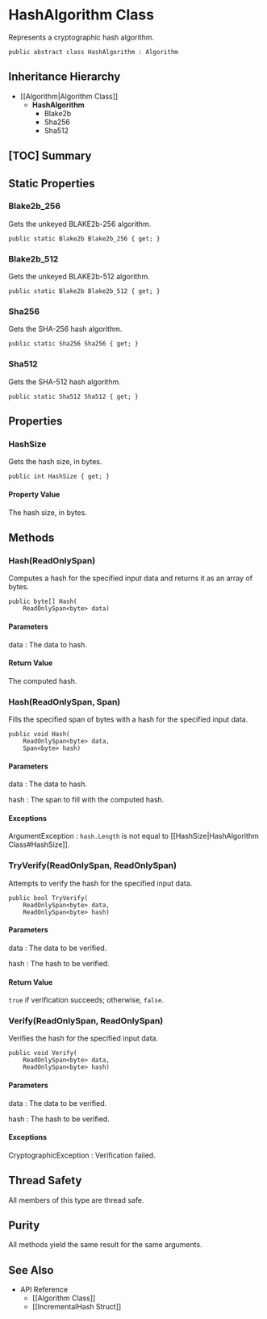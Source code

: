 # HashAlgorithm Class

Represents a cryptographic hash algorithm.

    public abstract class HashAlgorithm : Algorithm


## Inheritance Hierarchy

* [[Algorithm|Algorithm Class]]
    * **HashAlgorithm**
        * Blake2b
        * Sha256
        * Sha512


## [TOC] Summary


## Static Properties


### Blake2b_256

Gets the unkeyed BLAKE2b-256 algorithm.

    public static Blake2b Blake2b_256 { get; }


### Blake2b_512

Gets the unkeyed BLAKE2b-512 algorithm.

    public static Blake2b Blake2b_512 { get; }


### Sha256

Gets the SHA-256 hash algorithm.

    public static Sha256 Sha256 { get; }


### Sha512

Gets the SHA-512 hash algorithm.

    public static Sha512 Sha512 { get; }


## Properties


### HashSize

Gets the hash size, in bytes.

    public int HashSize { get; }

#### Property Value

The hash size, in bytes.


## Methods


### Hash(ReadOnlySpan<byte>)

Computes a hash for the specified input data and returns it as an array of
bytes.

    public byte[] Hash(
        ReadOnlySpan<byte> data)

#### Parameters

data
: The data to hash.

#### Return Value

The computed hash.


### Hash(ReadOnlySpan<byte>, Span<byte>)

Fills the specified span of bytes with a hash for the specified input data.

    public void Hash(
        ReadOnlySpan<byte> data,
        Span<byte> hash)

#### Parameters

data
: The data to hash.

hash
: The span to fill with the computed hash.

#### Exceptions

ArgumentException
: `hash.Length` is not equal to [[HashSize|HashAlgorithm Class#HashSize]].


### TryVerify(ReadOnlySpan<byte>, ReadOnlySpan<byte>)

Attempts to verify the hash for the specified input data.

    public bool TryVerify(
        ReadOnlySpan<byte> data,
        ReadOnlySpan<byte> hash)

#### Parameters

data
: The data to be verified.

hash
: The hash to be verified.

#### Return Value

`true` if verification succeeds; otherwise, `false`.


### Verify(ReadOnlySpan<byte>, ReadOnlySpan<byte>)

Verifies the hash for the specified input data.

    public void Verify(
        ReadOnlySpan<byte> data,
        ReadOnlySpan<byte> hash)

#### Parameters

data
: The data to be verified.

hash
: The hash to be verified.

#### Exceptions

CryptographicException
: Verification failed.


## Thread Safety

All members of this type are thread safe.


## Purity

All methods yield the same result for the same arguments.


## See Also

* API Reference
    * [[Algorithm Class]]
    * [[IncrementalHash Struct]]
